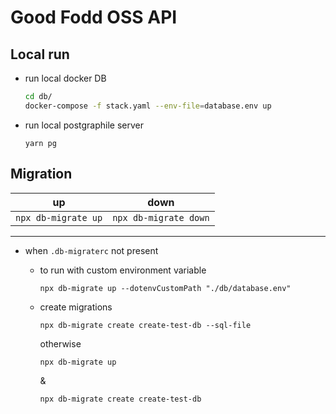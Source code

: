 # Good Fodd OSS API

## Local run

- run local docker DB
  ```bash
  cd db/
  docker-compose -f stack.yaml --env-file=database.env up
  ```
- run local postgraphile server

  ```yarn
  yarn pg
  ```

## Migration

| up                  | down                  |
| ------------------- | --------------------- |
| `npx db-migrate up` | `npx db-migrate down` |

---

- when `.db-migraterc` not present

  - to run with custom environment variable
    ```
    npx db-migrate up --dotenvCustomPath "./db/database.env"
    ```
  - create migrations

    ```
    npx db-migrate create create-test-db --sql-file
    ```

    otherwise
    ```
    npx db-migrate up
    ```
    &
    ```
    npx db-migrate create create-test-db
    ```

